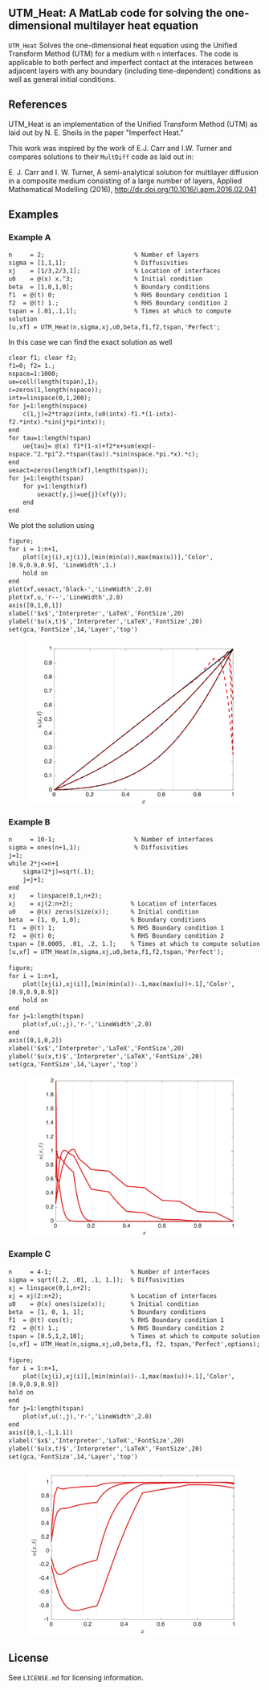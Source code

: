 ## UTM_Heat: A MatLab code for solving the one-dimensional multilayer heat equation

``UTM_Heat`` Solves the one-dimensional heat equation using the Unified Transform Method (UTM) for a medium with `n` interfaces.  The code is applicable to both perfect and imperfect contact at the interaces between adjacent layers with any boundary (including time-dependent) conditions as well as general initial conditions.


## References
UTM_Heat is an implementation of the Unified Transform Method (UTM) as
laid out by N. E. Sheils in the paper "Imperfect Heat."

This work was inspired by the work of E.J. Carr and I.W. Turner and compares solutions to their ``MultDiff`` code as laid out in:

E. J. Carr and I. W. Turner, A semi-analytical solution for multilayer diffusion in a 
composite medium consisting of a large number of layers, Applied Mathematical Modelling (2016), 
http://dx.doi.org/10.1016/j.apm.2016.02.041


## Examples

### Example A
```
n     = 2;                         % Number of layers
sigma = [1,1,1];                   % Diffusivities 
xj    = [1/3,2/3,1];               % Location of interfaces
u0    = @(x) x.^3;                 % Initial condition
beta  = [1,0,1,0];                 % Boundary conditions
f1  = @(t) 0;                      % RHS Boundary condition 1
f2  = @(t) 1.;                     % RHS Boundary condition 2
tspan = [.01,.1,1];                % Times at which to compute solution
[u,xf] = UTM_Heat(n,sigma,xj,u0,beta,f1,f2,tspan,'Perfect';
```

In this case we can find the exact solution as well

```
clear f1; clear f2;
f1=0; f2= 1.;
nspace=1:1000;
ue=cell(length(tspan),1);
c=zeros(1,length(nspace));
intx=linspace(0,1,200);
for j=1:length(nspace)
    c(1,j)=2*trapz(intx,(u0(intx)-f1.*(1-intx)-f2.*intx).*sin(j*pi*intx));
end
for tau=1:length(tspan)
    ue{tau}= @(x) f1*(1-x)+f2*x+sum(exp(-nspace.^2.*pi^2.*tspan(tau)).*sin(nspace.*pi.*x).*c);
end
uexact=zeros(length(xf),length(tspan));
for j=1:length(tspan)
    for y=1:length(xf)
        uexact(y,j)=ue{j}(xf(y));
    end
end
```

We plot the solution using
```
figure;
for i = 1:n+1,
    plot([xj(i),xj(i)],[min(min(u)),max(max(u))],'Color',[0.9,0.9,0.9], 'LineWidth',1.)
    hold on
end
plot(xf,uexact,'black-','LineWidth',2.0)
plot(xf,u,'r--','LineWidth',2.0)
axis([0,1,0,1])
xlabel('$x$','Interpreter','LaTeX','FontSize',20)
ylabel('$u(x,t)$','Interpreter','LaTeX','FontSize',20)
set(gca,'FontSize',14,'Layer','top')
```

<figure><img src="https://github.com/nsheils/UTM_Heat/blob/master/ExA.png"></figure>

### Example B
```
n     = 10-1;                      % Number of interfaces
sigma = ones(n+1,1);               % Diffusivities 
j=1;
while 2*j<=n+1
    sigma(2*j)=sqrt(.1);
    j=j+1;
end
xj    = linspace(0,1,n+2);
xj    = xj(2:n+2);                % Location of interfaces
u0    = @(x) zeros(size(x));      % Initial condition
beta  = [1, 0, 1,0];              % Boundary conditions
f1  = @(t) 1;                     % RHS Boundary condition 1
f2  = @(t) 0;                     % RHS Boundary condition 2
tspan = [0.0005, .01, .2, 1.];    % Times at which to compute solution
[u,xf] = UTM_Heat(n,sigma,xj,u0,beta,f1,f2,tspan,'Perfect');

figure;
for i = 1:n+1,
    plot([xj(i),xj(i)],[min(min(u))-.1,max(max(u))+.1],'Color',[0.9,0.9,0.9])
    hold on
end
for j=1:length(tspan)
    plot(xf,u(:,j),'r-','LineWidth',2.0)
end
axis([0,1,0,2])
xlabel('$x$','Interpreter','LaTeX','FontSize',20)
ylabel('$u(x,t)$','Interpreter','LaTeX','FontSize',20)
set(gca,'FontSize',14,'Layer','top')
```

<figure><img src="https://github.com/nsheils/UTM_Heat/blob/master/ExB.png"></figure>

### Example C
```
n     = 4-1;                      % Number of interfaces
sigma = sqrt([.2, .01, .1, 1.]);  % Diffusivities 
xj = linspace(0,1,n+2);
xj = xj(2:n+2);                   % Location of interfaces
u0    = @(x) ones(size(x));       % Initial condition
beta  = [1, 0, 1, 1];             % Boundary conditions
f1  = @(t) cos(t);                % RHS Boundary condition 1
f2  = @(t) 1.;                    % RHS Boundary condition 2
tspan = [0.5,1,2,10];             % Times at which to compute solution
[u,xf] = UTM_Heat(n,sigma,xj,u0,beta,f1, f2, tspan,'Perfect',options);

figure;
for i = 1:n+1,
    plot([xj(i),xj(i)],[min(min(u))-.1,max(max(u))+.1],'Color',[0.9,0.9,0.9])
hold on
end
for j=1:length(tspan)
    plot(xf,u(:,j),'r-','LineWidth',2.0)
end
axis([0,1,-1,1.1])
xlabel('$x$','Interpreter','LaTeX','FontSize',20)
ylabel('$u(x,t)$','Interpreter','LaTeX','FontSize',20)
set(gca,'FontSize',14,'Layer','top')

```

<figure><img src="https://github.com/nsheils/UTM_Heat/blob/master/ExC.png"></figure>


## License

See `LICENSE.md` for licensing information.